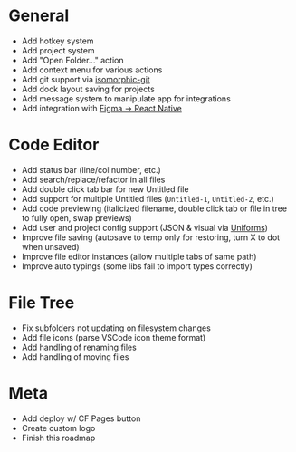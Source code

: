 # General
- Add hotkey system
- Add project system
- Add "Open Folder..." action
- Add context menu for various actions
- Add git support via [isomorphic-git](https://isomorphic-git.org)
- Add dock layout saving for projects
- Add message system to manipulate app for integrations
- Add integration with [Figma -> React Native](https://github.com/kat-tax/figma-to-react-native)

# Code Editor
- Add status bar (line/col number, etc.)
- Add search/replace/refactor in all files
- Add double click tab bar for new Untitled file
- Add support for multiple Untitled files (`Untitled-1`, `Untitled-2`, etc.)
- Add code previewing (italicized filename, double click tab or file in tree to fully open, swap previews)
- Add user and project config support (JSON & visual via [Uniforms](https://uniforms.tools))
- Improve file saving (autosave to temp only for restoring, turn X to dot when unsaved)
- Improve file editor instances (allow multiple tabs of same path)
- Improve auto typings (some libs fail to import types correctly)

# File Tree
- Fix subfolders not updating on filesystem changes
- Add file icons (parse VSCode icon theme format)
- Add handling of renaming files
- Add handling of moving files

# Meta
- Add deploy w/ CF Pages button
- Create custom logo
- Finish this roadmap
